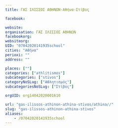 ```yaml
---
title: ΓΑΣ ΙΛΙΣΣΟΣ ΑΘΗΝΩΝ-Αθήνα-Στίβος

facebook:

website:
organisation: ΓΑΣ ΙΛΙΣΣΟΣ ΑΘΗΝΩΝ
facebookorg:
websiteorg:
UID: "07042020141935school"
cities: "Αθήνα"
perioxi: ""
address: ""

places: [""]
categories: ["athlitismos"]
subcategories: ["stivos"]
categoryNoSLug: ["Αθλητισμός"]
subcategoriesNoSLug: ["Στίβος"]

orgUID: org14042020001610

url: "gas-ilissos-athinon-athina-stivos/athina//"
slug: "gas-ilissos-athinon-athina-stivos"
aliases:
    - /07042020141935school
---
```





